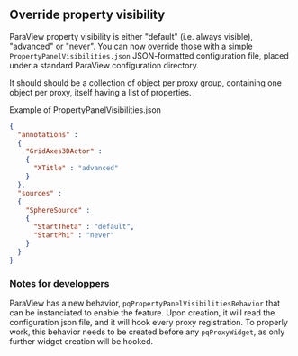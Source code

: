 ## Override property visibility

ParaView property visibility is either "default" (i.e. always visible), "advanced" or "never".
You can now override those with a simple `PropertyPanelVisibilities.json` JSON-formatted configuration file, placed under a standard ParaView configuration directory.

It should should be a collection of object per proxy group, containing one object per proxy, itself having a list of properties.

Example of PropertyPanelVisibilities.json
```json
{
  "annotations" :
  {
    "GridAxes3DActor" :
    {
      "XTitle" : "advanced"
    }
  },
  "sources" :
  {
    "SphereSource" :
    {
      "StartTheta" : "default",
      "StartPhi" : "never"
    }
  }
}
```

### Notes for developpers

ParaView has a new behavior, `pqPropertyPanelVisibilitiesBehavior` that can be instanciated to enable the feature.
Upon creation, it will read the configuration json file, and it will hook every proxy registration.
To properly work, this behavior needs to be created before any `pqProxyWidget`, as only further widget creation will be hooked.
